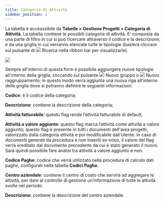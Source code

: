 ```yaml
---
title: Categoria di Attività
sidebar_position: 1
---
```


La tabella è accesssibile da **Tabelle > Gestione Progetti > Categoria di Attività**.
La tabella contiene le possibili categorie di attività. E' composta da una parte di filtro in cui si può ricercare attraverso il codice e la descrizione, e da una griglia in cui verranno elencate tutte le tipologie (basterà cliccare sul pulsante di ![](/img/neutral/common/search.png) Ricerca nella ribbon bar per visualizzarle).

![](/img/it-it/configurations/tables/projects/task-category.png)

Sempre all'interno di questa form è possibile aggiungere nuove tipologie all'interno della griglia, cliccando sul pulsante ![](/img/neutral/common/new-child.png) Nuovo gruppo o ![](/img/neutral/common/new-brother.png) Nuovo raggruppamento; in questo modo verrà aggiunta una nuova riga all'interno della griglia dove si potranno definire le seguenti informazioni:

**Codice**: è il codice della categoria;

**Descrizione**: contiene la descrizione della categoria;

**Attività fatturabile**: questo flag rende l’attività fatturabile di default;

**Attività a valore aggiunto**: questo flag marca l’attività come attività a valore aggiunto; questo flag è presente in tutti i documenti dell'area progetti, valorizzato dalla categoria attività e poi modificabile dall'utente. In caso di documenti generati da procedura e non inseriti ex-novo, il valore del flag verrà ereditato dal documento precedente da cui è stato generato il nuovo. Sarà quindi possibile fare analisi tra attività a valore aggiunto e non. 

**Codice Paghe**: codice che verrà utilizzato nella procedura di calcolo dati paghe, configurati nella tabella **Codici Paghe**.

**Centro aziendale**: contiene il centro di costo che servirà ad aggregare le attività, per dare al controllo di gestione un’informazione di tutte le attività svolte nel periodo.

**Descrizione**: contiene la descrizione del centro aziendale.

